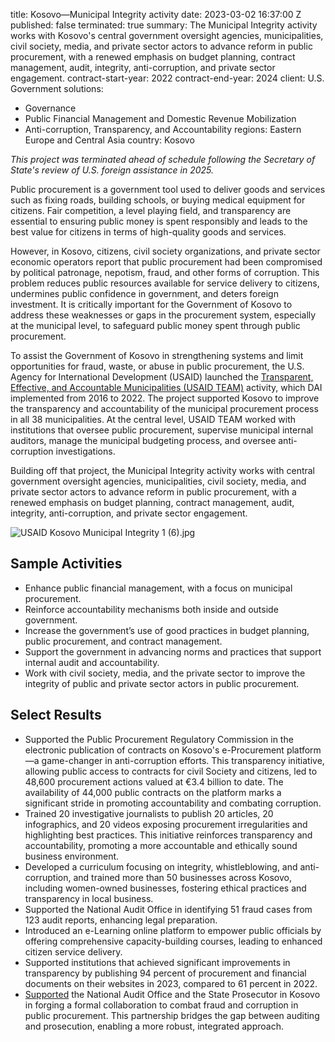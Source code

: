 
title: Kosovo—Municipal Integrity activity
date: 2023-03-02 16:37:00 Z
published: false
terminated: true
summary: The Municipal Integrity activity works with Kosovo's central government oversight
  agencies, municipalities, civil society, media, and private sector actors to advance
  reform in public procurement, with a renewed emphasis on budget planning, contract
  management, audit, integrity, anti-corruption, and private sector engagement.
contract-start-year: 2022
contract-end-year: 2024
client: U.S. Government
solutions:
- Governance
- Public Financial Management and Domestic Revenue Mobilization
- Anti-corruption, Transparency, and Accountability
regions: Eastern Europe and Central Asia
country: Kosovo


<aside><em>This project was terminated ahead of schedule following the Secretary of State's review of U.S. foreign assistance in 2025.</em></aside>

Public procurement is a government tool used to deliver goods and services such as fixing roads, building schools, or buying medical equipment for citizens. Fair competition, a level playing field, and transparency are essential to ensuring public money is spent responsibly and leads to the best value for citizens in terms of high-quality goods and services.

However, in Kosovo, citizens, civil society organizations, and private sector economic operators report that public procurement had been compromised by political patronage, nepotism, fraud, and other forms of corruption. This problem reduces public resources available for service delivery to citizens, undermines public confidence in government, and deters foreign investment. It is critically important for the Government of Kosovo to address these weaknesses or gaps in the procurement system, especially at the municipal level, to safeguard public money spent through public procurement.

To assist the Government of Kosovo in strengthening systems and limit opportunities for fraud, waste, or abuse in public procurement, the U.S. Agency for International Development (USAID) launched the [Transparent, Effective, and Accountable Municipalities (USAID TEAM)](https://www.dai.com/our-work/projects/kosovo-transparent-effective-and-accountable-municipalities-team) activity, which DAI implemented from 2016 to 2022. The project supported Kosovo to improve the transparency and accountability of the municipal procurement process in all 38 municipalities. At the central level, USAID TEAM worked with institutions that oversee public procurement, supervise municipal internal auditors, manage the municipal budgeting process, and oversee anti-corruption investigations.

Building off that project, the Municipal Integrity activity works with central government oversight agencies, municipalities, civil society, media, and private sector actors to advance reform in public procurement, with a renewed emphasis on budget planning, contract management, audit, integrity, anti-corruption, and private sector engagement.

![USAID Kosovo Municipal Integrity 1 (6).jpg](/uploads/USAID%20Kosovo%20Municipal%20Integrity%201%20(6).jpg)

## Sample Activities

* Enhance public financial management, with a focus on municipal procurement.
* Reinforce accountability mechanisms both inside and outside government.
* Increase the government’s use of good practices in budget planning, public procurement, and contract management.
* Support the government in advancing norms and practices that support internal audit and accountability.
* Work with civil society, media, and the private sector to improve the integrity of public and private sector actors in public procurement.

## Select Results

* Supported the Public Procurement Regulatory Commission in the electronic publication of contracts on Kosovo's e-Procurement platform—a game-changer in anti-corruption efforts. This transparency initiative, allowing public access to contracts for civil Society and citizens, led to 48,600 procurement actions valued at €3.4 billion to date. The availability of 44,000 public contracts on the platform marks a significant stride in promoting accountability and combating corruption.
* Trained 20 investigative journalists to publish 20 articles, 20 infographics, and 20 videos exposing procurement irregularities and highlighting best practices. This initiative reinforces transparency and accountability, promoting a more accountable and ethically sound business environment.
* Developed a curriculum focusing on integrity, whistleblowing, and anti-corruption, and trained more than 50 businesses across Kosovo, including women-owned businesses, fostering ethical practices and transparency in local business.
* Supported the National Audit Office in identifying 51 fraud cases from 123 audit reports, enhancing legal preparation.
* Introduced an e-Learning online platform to empower public officials by offering comprehensive capacity-building courses, leading to enhanced citizen service delivery.
* Supported institutions that achieved significant improvements in transparency by publishing 94 percent of procurement and financial documents on their websites in 2023, compared to 61 percent in 2022.
* [Supported](/uploads/Tackling%20Systemic%20Corruption%20Through%20Public%20Financial%20Management.pdf) the National Audit Office and the State Prosecutor in Kosovo in forging a formal collaboration to combat fraud and corruption in public procurement. This partnership bridges the gap between auditing and prosecution, enabling a more robust, integrated approach.
